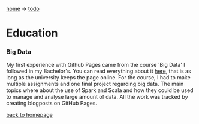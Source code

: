 [home](home.md) -> [todo](education.md)

# Education

### Big Data
My first experience with Github Pages came from the course 'Big Data' I followed in my Bachelor's. You can read everything about it <a href="https://rubigdata.github.io/bigdata-blog-2021-TijnJoosten/" target="_blank">here</a>, that is as long as the university keeps the page online. For the course, I had to make multiple assignments and one final project regarding big data. The main topics where about the use of Spark and Scala and how they could be used to manage and analyse large amount of data. All the work was tracked by creating blogposts on GitHub Pages.

[back to homepage](home.md)
